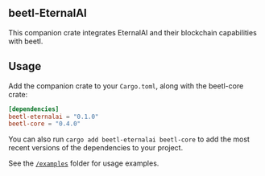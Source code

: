 ## beetl-EternalAI
This companion crate integrates EternalAI and their blockchain capabilities with beetl.

## Usage

Add the companion crate to your `Cargo.toml`, along with the beetl-core crate:

```toml
[dependencies]
beetl-eternalai = "0.1.0"
beetl-core = "0.4.0"
```

You can also run `cargo add beetl-eternalai beetl-core` to add the most recent versions of the dependencies to your project.

See the [`/examples`](./examples) folder for usage examples.
